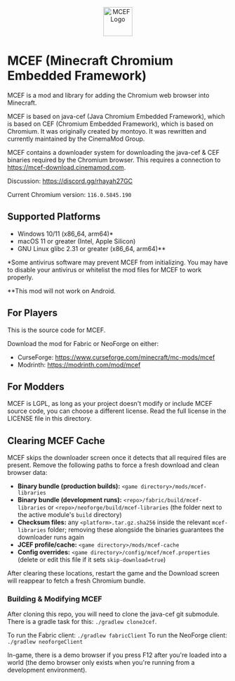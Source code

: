 <p align="center">
  <img src="https://github.com/CinemaMod/mcef/assets/30220598/938896d7-2589-49df-8f82-29266c64dfb7" alt="MCEF Logo" style="width:66px;height:66px;">
</p>

# MCEF (Minecraft Chromium Embedded Framework)

MCEF is a mod and library for adding the Chromium web browser into Minecraft.

MCEF is based on java-cef (Java Chromium Embedded Framework), which is based on CEF (Chromium Embedded Framework), which is based on Chromium. It was originally created by montoyo. It was rewritten and currently maintained by the CinemaMod Group.

MCEF contains a downloader system for downloading the java-cef & CEF binaries required by the Chromium browser. This requires a connection to https://mcef-download.cinemamod.com.

Discussion: https://discord.gg/rhayah27GC

Current Chromium version: `116.0.5845.190`

## Supported Platforms

- Windows 10/11 (x86_64, arm64)*
- macOS 11 or greater (Intel, Apple Silicon)
- GNU Linux glibc 2.31 or greater (x86_64, arm64)**

*Some antivirus software may prevent MCEF from initializing. You may have to disable your antivirus or whitelist the mod files for MCEF to work properly.

**This mod will not work on Android.

## For Players

This is the source code for MCEF.

Download the mod for Fabric or NeoForge on either:
- CurseForge: https://www.curseforge.com/minecraft/mc-mods/mcef
- Modrinth: https://modrinth.com/mod/mcef

## For Modders

MCEF is LGPL, as long as your project doesn't modify or include MCEF source code, you can choose a different license. Read the full license in the LICENSE file in this directory.

## Clearing MCEF Cache

MCEF skips the downloader screen once it detects that all required files are present. Remove the following paths to force a fresh download and clean browser data:

- **Binary bundle (production builds):** `<game directory>/mods/mcef-libraries`
- **Binary bundle (development runs):** `<repo>/fabric/build/mcef-libraries` or `<repo>/neoforge/build/mcef-libraries` (the folder next to the active module's `build` directory)
- **Checksum files:** any `<platform>.tar.gz.sha256` inside the relevant `mcef-libraries` folder; removing these alongside the binaries guarantees the downloader runs again
- **JCEF profile/cache:** `<game directory>/mods/mcef-cache`
- **Config overrides:** `<game directory>/config/mcef/mcef.properties` (delete or edit this file if it sets `skip-download=true`)

After clearing these locations, restart the game and the Download screen will reappear to fetch a fresh Chromium bundle.

### Building & Modifying MCEF

After cloning this repo, you will need to clone the java-cef git submodule. There is a gradle task for this: `./gradlew cloneJcef`.

To run the Fabric client: `./gradlew fabricClient`
To run the NeoForge client: `./gradlew neoforgeClient`

In-game, there is a demo browser if you press F12 after you're loaded into a world (the demo browser only exists when you're running from a development environment).
